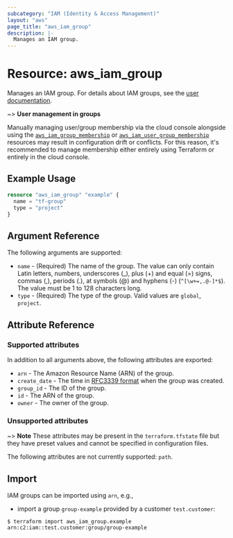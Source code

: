 ```yaml
---
subcategory: "IAM (Identity & Access Management)"
layout: "aws"
page_title: "aws_iam_group"
description: |-
  Manages an IAM group.
---
```


[iam-policies-and-groups]: https://docs.cloud.croc.ru/en/services/iam/policies.html
[RFC3339 format]: https://datatracker.ietf.org/doc/html/rfc3339#section-5.8
[tf-group-membership]: iam_group_membership.html
[tf-user-group-membership]: iam_user_group_membership.html

# Resource: aws_iam_group

Manages an IAM group. For details about IAM groups, see the [user documentation][iam-policies-and-groups].

~> **User management in groups**

Manually managing user/group membership via the cloud console alongside using
the [`aws_iam_group_membership`][tf-group-membership] or
[`aws_iam_user_group_membership`][tf-user-group-membership] resources may result in configuration drift or conflicts.
For this reason, it's recommended to manage membership either entirely using Terraform or entirely in the cloud console.

## Example Usage

```terraform
resource "aws_iam_group" "example" {
  name = "tf-group"
  type = "project"
}
```

## Argument Reference

The following arguments are supported:

* `name` - (Required) The name of the group. The value can only contain Latin letters, numbers, underscores (_),
  plus (+) and equal (=) signs, commas (,), periods (.), at symbols (@) and hyphens (-) (`^[\w+=,.@-]*$`).
  The value must be 1 to 128 characters long.
* `type` - (Required) The type of the group. Valid values are `global`, `project`.

## Attribute Reference

### Supported attributes

In addition to all arguments above, the following attributes are exported:

* `arn` - The Amazon Resource Name (ARN) of the group.
* `create_date` - The time in [RFC3339 format] when the group was created.
* `group_id` - The ID of the group.
* `id` - The ARN of the group.
* `owner` - The owner of the group.

### Unsupported attributes

~> **Note** These attributes may be present in the `terraform.tfstate` file but they have preset values and cannot be specified in configuration files.

The following attributes are not currently supported: `path`.

## Import

IAM groups can be imported using `arn`, e.g.,

* import a group `group-example` provided by a customer `test.customer`:

```
$ terraform import aws_iam_group.example arn:c2:iam::test.customer:group/group-example
```
